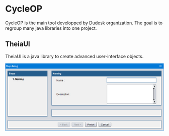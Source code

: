 # CycleOP

CycleOP is the main tool developped by Dudesk organization.
The goal is to regroup many java libraries into one project.

## TheiaUI

TheiaUI is a java library to create advanced user-interface objects.

![](theiaExample.png)

